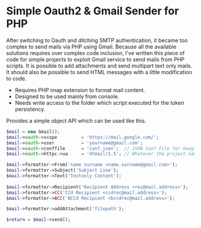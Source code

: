 # Simple Oauth2 & Gmail Sender for PHP

After switching to Oauth and ditching SMTP authentication, 
it became too complex to send mails via PHP using Gmail.
Because all the available solutions requires over complex code inclusion, I've written this 
piece of code for simple projects to exploit Gmail service to send mails from PHP scripts.
It is possible to add attachments and send multipart text only mails. 
It should also be possible to send HTML messages with a little modification to code. 

* Requires PHP imap extension to format mail content.
* Designed to be used mainly from console.
* Needs write access to the folder which script executed for the token persistency.  

Provides a simple object API which can be used like this.

```php
$mail = new Gmail();
$mail->oauth->scope         = 'https://mail.google.com/'; 
$mail->oauth->user          = 'yourname@gmail.com';
$mail->oauth->conffile      = 'conf.json';  // JSON Conf File for Google Registered APP that allowed to exploit Gmail
$mail->oauth->httpc->ua     = 'dtmail/1.5'; // Whatever the project name is registered from Google Cloud Console

$mail->formatter->From('name surname <name.surname@gmail.com>');
$mail->formatter->Subject('Subject Line');
$mail->formatter->Text('Textonly Content');
		
$mail->formatter->Recipient('Recipient Address <rec@mail.address>');
$mail->formatter->CC('CCd Recipient <ccdrec@mail.address>');
$mail->formatter->BCC('BCCd Recipient <bccdrec@mail.address>');

$mail->formatter->addAttachment('filepath');

$return = $mail->send();
```